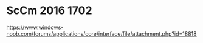 # ScCm 2016 1702
https://www.windows-noob.com/forums/applications/core/interface/file/attachment.php?id=18818
